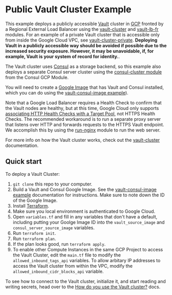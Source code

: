 # Public Vault Cluster Example 

This example deploys a publicly accessible [Vault](https://www.vaultproject.io/) cluster in [GCP](https://cloud.google.com/)
fronted by a Regional External Load Balancer using the [vault-cluster](https://github.com/hashicorp/terraform-google-vault/tree/master/modules/vault-cluster) and [vault-lb-fr](
/modules/vault-lb-fr) modules. For an example of a private Vault cluster that is accessible only from inside the Google
Cloud VPC, see [vault-cluster-private](https://github.com/hashicorp/terraform-google-vault/tree/master/examples/vault-cluster-private). **Deploying Vault in a publicly accessible way
should be avoided if possible due to the increased security exposure. However, it may be unavoidable, if, for example,
Vault is your system of record for identity.**. 

The Vault cluster uses [Consul](https://www.consul.io/) as a storage backend, so this example also deploys a separate
Consul server cluster using the [consul-cluster module](
https://github.com/gruntwork-io/terraform-google-consul/tree/master/modules/consul-cluster) from the Consul GCP Module.

You will need to create a [Google Image](https://cloud.google.com/compute/docs/images) that has Vault and Consul
installed, which you can do using the [vault-consul-image example](https://github.com/hashicorp/terraform-google-vault/tree/master/examples/vault-consul-image)).  

Note that a Google Load Balancer requires a Health Check to confirm that the Vault nodes are healthy, but at this time,
Google Cloud only supports [associating HTTP Health Checks with a Target Pool](
https://github.com/terraform-providers/terraform-provider-google/issues/18), not HTTPS Health Checks. The recommended
workaround is to run a separate proxy server that listens over HTTP and forwards requests to the HTTPS Vault endpoint.
We accomplish this by using the [run-nginx](https://github.com/hashicorp/terraform-google-vault/tree/master/modules/run-nginx) module to run the web server. 

For more info on how the Vault cluster works, check out the [vault-cluster](https://github.com/hashicorp/terraform-google-vault/tree/master/modules/vault-cluster) documentation.


## Quick start

To deploy a Vault Cluster:

1. `git clone` this repo to your computer.
1. Build a Vault and Consul Google Image. See the [vault-consul-image example](https://github.com/hashicorp/terraform-google-vault/tree/master/examples/vault-consul-image) documentation
   for instructions. Make sure to note down the ID of the Google Image.
1. Install [Terraform](https://www.terraform.io/).
1. Make sure you local environment is authenticated to Google Cloud.
1. Open `variables.tf` and fill in any variables that don't have a default, including putting your Goolge Image ID into
   the `vault_source_image` and `consul_server_source_image` variables.
1. Run `terraform init`.
1. Run `terraform plan`.
1. If the plan looks good, run `terraform apply`.
1. To enable other Compute Instances in the same GCP Project to access the Vault Cluster, edit the `main.tf` file to 
   modify the `allowed_inbound_tags_api` variables. To allow arbitary IP addresses to access the Vault cluster from
   within the VPC, modify the `allowed_inbound_cidr_blocks_api` variable.
   
To see how to connect to the Vault cluster, initialize it, and start reading and writing secrets, head over to the 
[How do you use the Vault cluster?](https://github.com/hashicorp/terraform-google-vault/tree/master/modules/vault-cluster#how-do-you-use-the-vault-cluster) docs.
